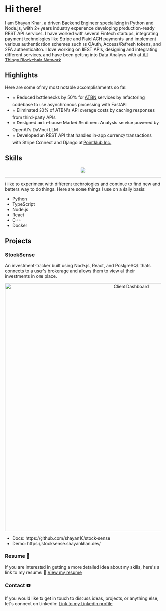# Hi there!

I am Shayan Khan, a driven Backend Engineer specializing in Python and Node.js, wiith 2+ years industry experience developing production-ready REST API services. I have worked with several Fintech startups, integrating payment technologies like Stripe and Plaid ACH payments, and implement various authentication schemes such as OAuth, Access/Refresh tokens, and 2FA authenticaiton. I love working on REST APIs, designing and integrating different services, and have been getting into Data Analysis with at [All Things Blockchain Network](https://www.atbn.io/). 

## Highlights 
Here are some of my most notable accomplishments so far:
- ⭐ Reduced bottlenecks by 50% for [ATBN](https://atbn.io/) services by refactoring codebase to use asynchronous processing with FastAPI
- ⭐ Eliminated 20% of ATBN's API overage costs by caching responses from third-party APIs
- ⭐ Designed an in-house Market Sentiment Analysis service powered by OpenAI's DaVinci LLM
- :star: Developed an REST API that handles in-app currency transactions with Stripe Connect and Django at [Pointklub Inc.](https://www.pointklub.com/)

## Skills
<div align="center">
  <img src="https://skillicons.dev/icons?i=c,cpp,python,django,flask,fastapi,ts,nodejs,express,react,aws,docker,redis">  
</div>
<hr/>
<p>I like to experiment with different technologies and continue to find new and betters way to do things. Here are some things I use on a daily basis: </p>
<ul>
  <li>Python</li>
  <li>TypeScript</li>
  <li>Node.js</li>
  <li>React</li>
  <li>C++</li>
  <li>Docker</li>
</ul>

## Projects
  ### StockSense
  An investment-tracker built using Node.js, React, and PostgreSQL thats connects to a user's brokerage and allows them to view all their investments in one place.
  <p align="center">
	  <img width="800" alt="Client Dashboard" src="https://github.com/shayan10/stock-sense/assets/13281021/f52b9252-4fbb-4b5f-a006-ffe55552b395">	
  </p>
  <ul>
    <li>Docs: https://github.com/shayan10/stock-sense</li>
    <li>Demo: https://stocksense.shayankhan.dev/</li>
  </ul>

### Resume 📄
If you are interested in getting a more detailed idea about my skills, here's a link to my resume:
🔗 [View my resume](https://drive.google.com/file/d/1Lf2cDC5_VtUQto5YVXcZzTuqVm2bwjhx/view?usp=sharing)

### Contact ☎️
If you would like to get in touch to discuss ideas, projects, or anything else, let's connect on LinkedIn:
[Link to my LinkedIn profile](https://www.linkedin.com/in/shayankhan283/)
